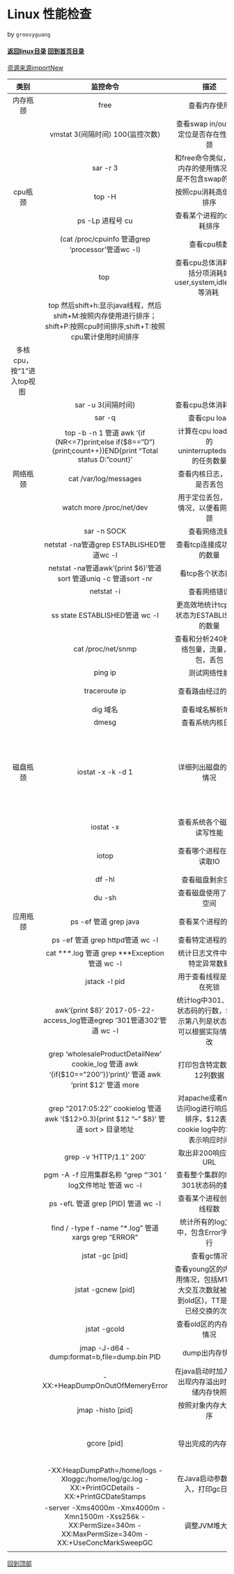 Linux 性能检查
======
by `groovyguang`
#### [返回linux目录](./LinuxDirectory.md) [回到首页目录](/README.md)

[资源来源importNew](http://www.importnew.com/27974.html)

| 类别 | 监控命令 | 描述 | 备注 |
|:------:|:---------:|:------:|:-----:|
| 内存瓶颈 | free | 查看内存使用 |  |
|   | vmstat 3(间隔时间) 100(监控次数) | 查看swap in/out详细定位是否存在性能瓶颈 | 推荐使用 |
|  | sar -r 3 | 和free命令类似，查看内存的使用情况，但是不包含swap的情况 |  |
| cpu瓶颈 | top -H | 按照cpu消耗高低进行排序 |  |
|  | ps -Lp 进程号 cu | 查看某个进程的cpu消耗排序 |  |
|  | (cat /proc/cpuinfo 管道grep ‘processor’管道wc -l) | 查看cpu核数 |  |
|   | top | 查看cpu总体消耗，包括分项消耗如user,system,idle,nice等消耗 |  |
|   | top 然后shift+h:显示java线程，然后shift+M:按照内存使用进行排序；shift+P:按照cpu时间排序;shift+T:按照cpu累计使用时间排序
多核cpu，按“1”进入top视图 |  |  |
|  | sar -u 3(间隔时间) | 查看cpu总体消耗占比	 |  |
|  | sar -q | 查看cpu load |  |
|  | top -b -n 1 管道 awk ‘{if (NR<=7)print;else if($8==”D”){print;count++}}END{print “Total status D:”count}’ | 计算在cpu load里面的uninterruptedsleep的任务数量 | uninterruptedsleep的任务会被计入cpu load，如磁盘堵塞 |
| 网络瓶颈 | cat /var/log/messages | 	查看内核日志，查看是否丢包 |  |
|  | watch more /proc/net/dev | 用于定位丢包，错包情况，以便看网络瓶颈 | 重点关注drop(包被丢弃)和网络包传送的总量，不要超过网络上限 |
|  | sar -n SOCK | 查看网络流量 |  |
|  | netstat -na管道grep ESTABLISHED管道wc -l | 查看tcp连接成功状态的数量 | 此命令特别消耗cpu，不适合进行长时间监控数据收集 |
|  | netstat -na管道awk’{print $6}’管道sort 管道uniq -c 管道sort -nr | 看tcp各个状态数量 |  |
|  | netstat -i | 查看网络错误 |  |
|  | ss state ESTABLISHED管道 wc -l | 更高效地统计tcp连接状态为ESTABLISHED的数量 |  |
|  | cat /proc/net/snmp | 	查看和分析240秒内网络包量，流量，错包，丢包 | 用于计算重传率tcpetr=RetransSegs/OutSegs |
|  | ping ip | 测试网络性能 |  |
|  | traceroute ip | 查看路由经过的地址 | 常用于定位网络在各个路由区段的耗时 |
|  | dig 域名 | 查看域名解析地址 |  |
|  | dmesg | 查看系统内核日志 |  |
| 磁盘瓶颈 | iostat -x -k -d 1 | 详细列出磁盘的读写情况 | 当看到I/O等待时间所占CPU时间的比重很高的时候，首先要检查的就是机器是否正在大量使用交换空间，同时关注iowait占比cpu的消耗是否很大，如果大说明磁盘存在大的瓶颈，同时关注await，表示磁盘的响应时间以便小于5ms |
|  | iostat -x | 查看系统各个磁盘的读写性能 | 重点关注await和iowait的cpu占比 |
|  | iotop | 查看哪个进程在大量读取IO | 一般先通过iostat查看是否存在io瓶颈，再定位哪个进程在大量读取IO |
|  | df -hl | 查看磁盘剩余空间 |  |
|  | du -sh | 查看磁盘使用了多少空间 |  |
| 应用瓶颈	 | ps -ef 管道 grep java | 查看某个进程的id号 |  |
|  | ps -ef 管道 grep httpd管道 wc -l | 查看特定进程的数量 |  |
|  | cat ***.log 管道 grep ***Exception 管道 wc -l | 统计日志文件中包含特定异常数量 |  |
|  | jstack -l pid | 用于查看线程是否存在死锁 |  |
|  | awk’{print $8}’ 2017-05-22-access_log管道egrep ’301管道302′管道 wc -l | 统计log中301、302状态码的行数，$8表示第八列是状态码，可以根据实际情况更改 | 常用于应用故障定位 |
|  | grep ‘wholesaleProductDetailNew’ cookie_log 管道 awk ‘{if($10==”200″)}’print}’ 管道 awk ‘print $12′ 管道 more | 打印包含特定数据的12列数据 |  |
|  | grep “2017:05:22″ cookielog 管道 awk ‘($12>0.3){print $12 “–” $8}’ 管道 sort > 目录地址 | 对apache或者nginx访问log进行响应时间排序，$12表示cookie log中的12列表示响应时间 | 用于排查是否是由于是某些访问超长造成整体的RT变长 |
|  | grep -v ‘HTTP/1.1″ 200′ | 取出非200响应码的URL |  |
|  | pgm -A -f 应用集群名称 “grep “’301 ‘ log文件地址 管道 wc -l | 查看整个集群的log中301状态码的数量 |  |
|  | ps -efL 管道 grep [PID] 管道 wc -l | 查看某个进程创建的线程数 |  |
|  | find / -type f -name “*.log” 管道 xargs grep “ERROR” | 统计所有的log文件中，包含Error字符的行 | 这个在排查问题过程中比较有用 |
|  | jstat -gc [pid] | 查看gc情况 |  |
|  | jstat -gcnew [pid] | 查看young区的内存使用情况，包括MTT(最大交互次数就被交换到old区)，TT是目前已经交换的次数 |  |
|  | jstat -gcold | 查看old区的内存使用情况 |  |
|  | jmap -J-d64 -dump:format=b,file=dump.bin PID | dump出内存快照 | -J-d64防止jmap导致虚拟机crash(jdk6有bug) |
|  | 	-XX:+HeapDumpOnOutOfMemeryError | 在java启动时加入，当出现内存溢出时，存储内存快照 |  |
|  | jmap -histo [pid] | 按照对象内存大小排序 | 注意会导致full gc |
|  | gcore [pid] | 导出完成的内存快照 | 通常和jmap -permstat /opt/**/java gcore.bin 一起使用，将core dump转换成heap dump |
|  | -XX:HeapDumpPath=/home/logs -Xloggc:/home/log/gc.log -XX:+PrintGCDetails -XX:+PrintGCDateStamps | 在Java启动参数中加入，打印gc日志 |  |
|  | -server -Xms4000m -Xmx4000m -Xmn1500m -Xss256k -XX:PermSize=340m -XX:MaxPermSize=340m -XX:+UseConcMarkSweepGC | 调整JVM堆大小 | xss是栈大小 |
|  |  |  |  |

[回到顶部](#readme)

